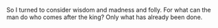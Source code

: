 So I turned to consider wisdom and madness and folly. For what can the man do who comes after the king? Only what has already been done.
